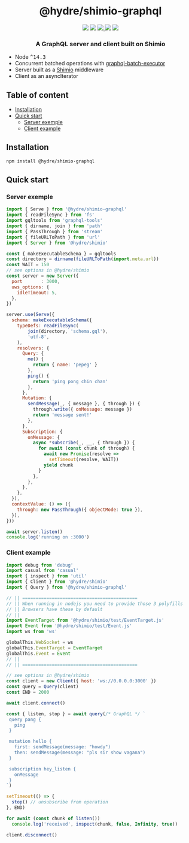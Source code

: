 <h1 align=center>@hydre/shimio-graphql</h1>
<p align=center>
  <img src="https://img.shields.io/github/license/hydreio/shimio-graphql.svg?style=for-the-badge" />
  <img src="https://img.shields.io/codecov/c/github/hydreio/shimio-graphql/edge?logo=codecov&style=for-the-badge"/>
  <a href="https://www.npmjs.com/package/@hydre/shimio-graphql">
    <img src="https://img.shields.io/npm/v/@hydre/shimio-graphql.svg?logo=npm&style=for-the-badge" />
  </a>
  <img src="https://img.shields.io/npm/dw/@hydre/shimio-graphql?logo=npm&style=for-the-badge" />
  <img src="https://img.shields.io/github/workflow/status/hydreio/shimio-graphql/CI?logo=Github&style=for-the-badge" />
</p>

<h3 align=center>A GraphQL server and client built on Shimio</h3>

- Node <kbd>^14.3</kbd>
- Concurrent batched operations with [graphql-batch-executor](https://github.com/HydreIO/graphql-batch-executor)
- Server built as a [Shimio](https://github.com/HydreIO/shimio) middleware
- Client as an asyncIterator

## Table of content <!-- omit in toc -->

- [Installation](#installation)
- [Quick start](#quick-start)
  - [Server exemple](#server-exemple)
  - [Client example](#client-example)

## Installation

```sh
npm install @hydre/shimio-graphql
```

## Quick start

### Server exemple
```js
import { Serve } from '@hydre/shimio-graphql'
import { readFileSync } from 'fs'
import gqltools from 'graphql-tools'
import { dirname, join } from 'path'
import { PassThrough } from 'stream'
import { fileURLToPath } from 'url'
import { Server } from '@hydre/shimio'

const { makeExecutableSchema } = gqltools
const directory = dirname(fileURLToPath(import.meta.url))
const WAIT = 150
// see options in @hydre/shimio
const server = new Server({
  port       : 3000,
  uws_options: {
    idleTimeout: 5,
  },
})

server.use(Serve({
  schema: makeExecutableSchema({
    typeDefs: readFileSync(
        join(directory, 'schema.gql'),
        'utf-8',
    ),
    resolvers: {
      Query: {
        me() {
          return { name: 'pepeg' }
        },
        ping() {
          return 'ping pong chin chan'
        },
      },
      Mutation: {
        sendMessage(_, { message }, { through }) {
          through.write({ onMessage: message })
          return 'message sent!'
        },
      },
      Subscription: {
        onMessage: {
          async *subscribe(_, __, { through }) {
            for await (const chunk of through) {
              await new Promise(resolve =>
                setTimeout(resolve, WAIT))
              yield chunk
            }
          },
        },
      },
    },
  }),
  contextValue: () => ({
    through: new PassThrough({ objectMode: true }),
  }),
}))

await server.listen()
console.log('running on :3000')
```

### Client example

```js
import debug from 'debug'
import casual from 'casual'
import { inspect } from 'util'
import { Client } from '@hydre/shimio'
import { Query } from '@hydre/shimio-graphql'

// || ===========================================
// || When running in nodejs you need to provide those 3 polyfills
// || Browsers have these by default
// ||
import EventTarget from '@hydre/shimio/test/EventTarget.js'
import Event from '@hydre/shimio/test/Event.js'
import ws from 'ws'

globalThis.WebSocket = ws
globalThis.EventTarget = EventTarget
globalThis.Event = Event
// ||
// || ===========================================

// see options in @hydre/shimio
const client = new Client({ host: 'ws://0.0.0.0:3000' })
const query = Query(client)
const END = 2000

await client.connect()

const { listen, stop } = await query(/* GraphQL */ `
 query pang {
   ping
 }

 mutation hello {
   first: sendMessage(message: "howdy")
   then: sendMessage(message: "pls sir show vagana")
 }

 subscription hey_listen {
   onMessage
 }
`)

setTimeout(() => {
  stop() // unsubscribe from operation
}, END)

for await (const chunk of listen())
  console.log('received', inspect(chunk, false, Infinity, true))

client.disconnect()
```


